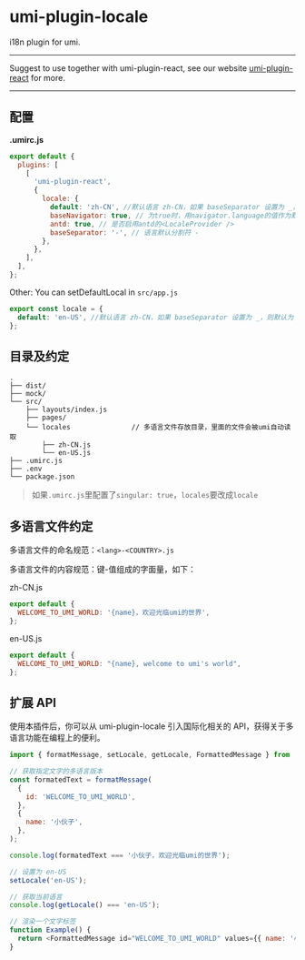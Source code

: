 # umi-plugin-locale

i18n plugin for umi.

---

Suggest to use together with umi-plugin-react, see our website [umi-plugin-react](https://umijs.org/plugin/umi-plugin-react.html) for more.

---

## 配置

**.umirc.js**

```js
export default {
  plugins: [
    [
      'umi-plugin-react',
      {
        locale: {
          default: 'zh-CN', //默认语言 zh-CN，如果 baseSeparator 设置为 _，则默认为 zh_CN
          baseNavigator: true, // 为true时，用navigator.language的值作为默认语言
          antd: true, // 是否启用antd的<LocaleProvider />
          baseSeparator: '-', // 语言默认分割符 -
        },
      },
    ],
  ],
};
```

Other: You can setDefaultLocal in `src/app.js`

```js
export const locale = {
  default: 'en-US', //默认语言 zh-CN，如果 baseSeparator 设置为 _，则默认为 zh_CN
};
```

## 目录及约定

```
.
├── dist/
├── mock/
└── src/
    ├── layouts/index.js
    ├── pages/
    └── locales               // 多语言文件存放目录，里面的文件会被umi自动读取
        ├── zh-CN.js
        └── en-US.js
├── .umirc.js
├── .env
└── package.json
```

> 如果`.umirc.js`里配置了`singular: true`，`locales`要改成`locale`

## 多语言文件约定

多语言文件的命名规范：`<lang>-<COUNTRY>.js`

多语言文件的内容规范：键-值组成的字面量，如下：

zh-CN.js

```javascript
export default {
  WELCOME_TO_UMI_WORLD: '{name}，欢迎光临umi的世界',
};
```

en-US.js

```javascript
export default {
  WELCOME_TO_UMI_WORLD: "{name}, welcome to umi's world",
};
```

## 扩展 API

使用本插件后，你可以从 umi-plugin-locale 引入国际化相关的 API，获得关于多语言功能在编程上的便利。

```javascript
import { formatMessage, setLocale, getLocale, FormattedMessage } from 'umi-plugin-locale';

// 获取指定文字的多语言版本
const formatedText = formatMessage(
  {
    id: 'WELCOME_TO_UMI_WORLD',
  },
  {
    name: '小伙子',
  },
);

console.log(formatedText === '小伙子，欢迎光临umi的世界');

// 设置为 en-US
setLocale('en-US');

// 获取当前语言
console.log(getLocale() === 'en-US');

// 渲染一个文字标签
function Example() {
  return <FormattedMessage id="WELCOME_TO_UMI_WORLD" values={{ name: '小伙子' }} />;
}
```
